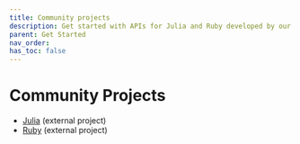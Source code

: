 ```yaml
---
title: Community projects
description: Get started with APIs for Julia and Ruby developed by our community
parent: Get Started
nav_order: 
has_toc: false
---
```


# Community Projects

* [Julia](https://github.com/jw3126/ONNXRunTime.jl) (external project)
* [Ruby](https://github.com/ankane/onnxruntime) (external project)
